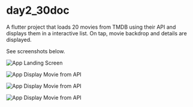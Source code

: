 # day2_30doc

A flutter project that loads 20 movies from TMDB using their API and displays them in a interactive list.
On tap, movie backdrop and details are displayed.

See screenshots below.

![App Landing Screen](AppImages/movieList.jpg)

![App Display Movie from API](AppImages/movieSample1.jpg)

![App Display Movie from API](AppImages/movieSample2.jpg)

![App Display Movie from API](AppImages/movieSample3.jpg)

